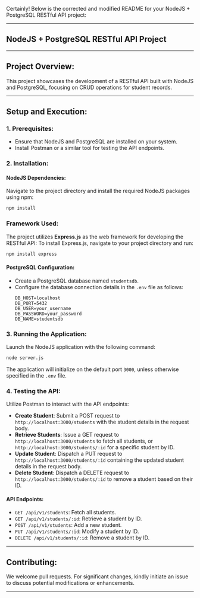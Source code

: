 Certainly! Below is the corrected and modified README for your NodeJS + PostgreSQL RESTful API project:

---

## **NodeJS + PostgreSQL RESTful API Project**

---

## Project Overview:

This project showcases the development of a RESTful API built with NodeJS and PostgreSQL, focusing on CRUD operations for student records.

---

## Setup and Execution:

### 1. Prerequisites:
- Ensure that NodeJS and PostgreSQL are installed on your system.
- Install Postman or a similar tool for testing the API endpoints.

### 2. Installation:

#### NodeJS Dependencies:
Navigate to the project directory and install the required NodeJS packages using npm:
```bash
npm install
```

### Framework Used:
The project utilizes **Express.js** as the web framework for developing the RESTful API:
To install Express.js, navigate to your project directory and run:
```bash
npm install express
```

#### PostgreSQL Configuration:
- Create a PostgreSQL database named `studentsdb`.
- Configure the database connection details in the `.env` file as follows:
  ```
  DB_HOST=localhost
  DB_PORT=5432
  DB_USER=your_username
  DB_PASSWORD=your_password
  DB_NAME=studentsdb
  ```

### 3. Running the Application:
Launch the NodeJS application with the following command:
```bash
node server.js
```
The application will initialize on the default port `3000`, unless otherwise specified in the `.env` file.

### 4. Testing the API:
Utilize Postman to interact with the API endpoints:

- **Create Student**: Submit a POST request to `http://localhost:3000/students` with the student details in the request body.
- **Retrieve Students**: Issue a GET request to `http://localhost:3000/students` to fetch all students, or `http://localhost:3000/students/:id` for a specific student by ID.
- **Update Student**: Dispatch a PUT request to `http://localhost:3000/students/:id` containing the updated student details in the request body.
- **Delete Student**: Dispatch a DELETE request to `http://localhost:3000/students/:id` to remove a student based on their ID.

#### API Endpoints:
- `GET /api/v1/students`: Fetch all students.
- `GET /api/v1/students/:id`: Retrieve a student by ID.
- `POST /api/v1/students`: Add a new student.
- `PUT /api/v1/students/:id`: Modify a student by ID.
- `DELETE /api/v1/students/:id`: Remove a student by ID.

---

## Contributing:
We welcome pull requests. For significant changes, kindly initiate an issue to discuss potential modifications or enhancements.

---
